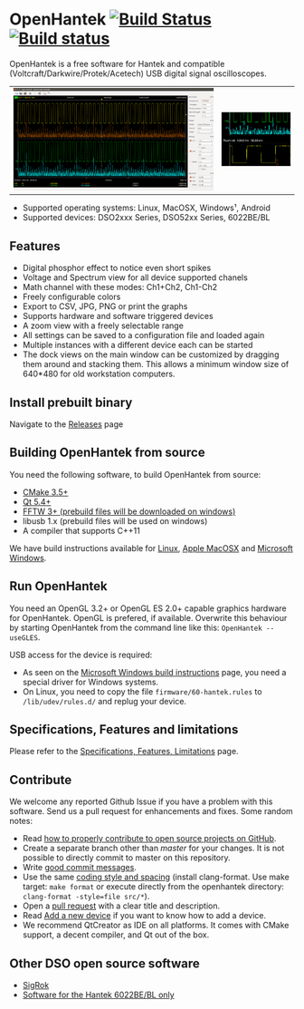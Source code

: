 # OpenHantek [![Build Status](https://travis-ci.org/OpenHantek/openhantek.svg?branch=master)](https://travis-ci.org/OpenHantek/openhantek) [![Build status](https://ci.appveyor.com/api/projects/status/9w4rd5r04ufqafr4/branch/master?svg=true)](https://ci.appveyor.com/project/davidgraeff/openhantek/branch/master)

OpenHantek is a free software for Hantek and compatible (Voltcraft/Darkwire/Protek/Acetech) USB digital signal oscilloscopes.

<table><tr>
    <td> <img alt="Image of main window on linux" width="100%" src="docs/images/screenshot_mainwindow.png"> </td>
    <td> <img alt="Image of main window on Windows" width="100%" src="docs/images/screenshot_mainwindow_win.png"> </td>
</tr></table>

* Supported operating systems: Linux, MacOSX, Windows¹, Android
* Supported devices: DSO2xxx Series, DSO52xx Series, 6022BE/BL

## Features

* Digital phosphor effect to notice even short spikes
* Voltage and Spectrum view for all device supported chanels
* Math channel with these modes: Ch1+Ch2, Ch1-Ch2
* Freely configurable colors
* Export to CSV, JPG, PNG or print the graphs
* Supports hardware and software triggered devices
* A zoom view with a freely selectable range
* All settings can be saved to a configuration file and loaded again
* Multiple instances with a different device each can be started
* The dock views on the main window can be customized by dragging them around and stacking them.
  This allows a minimum window size of 640*480 for old workstation computers.

## Install prebuilt binary
Navigate to the [Releases](https://github.com/OpenHantek/openhantek/releases) page 

## Building OpenHantek from source
You need the following software, to build OpenHantek from source:
* [CMake 3.5+](https://cmake.org/download/)
* [Qt 5.4+](https://www1.qt.io/download-open-source/)
* [FFTW 3+ (prebuild files will be downloaded on windows)](http://www.fftw.org/)
* libusb 1.x (prebuild files will be used on windows)
* A compiler that supports C++11

We have build instructions available for [Linux](docs/build.md#linux), [Apple MacOSX](docs/build.md#apple) and [Microsoft Windows](docs/build.md#windows).

## Run OpenHantek
You need an OpenGL 3.2+ or OpenGL ES 2.0+ capable graphics hardware for OpenHantek.
OpenGL is prefered, if available. Overwrite this behaviour by starting OpenHantek
from the command line like this: `OpenHantek --useGLES`.

USB access for the device is required:
* As seen on the [Microsoft Windows build instructions](docs/build.md#windows) page, you need a
special driver for Windows systems.
* On Linux, you need to copy the file `firmware/60-hantek.rules` to `/lib/udev/rules.d/` and replug your device.

## Specifications, Features and limitations
Please refer to the [Specifications, Features, Limitations](docs/limitations.md) page.

## Contribute
We welcome any reported Github Issue if you have a problem with this software. Send us a pull request for enhancements and fixes. Some random notes:
   - Read [how to properly contribute to open source projects on GitHub][10].
   - Create a separate branch other than *master* for your changes. It is not possible to directly commit to master on this repository.
   - Write [good commit messages][11].
   - Use the same [coding style and spacing][13]
     (install clang-format. Use make target: `make format` or execute directly from the openhantek directory: `clang-format -style=file src/*`).
   - Open a [pull request][12] with a clear title and description.
   - Read [Add a new device](docs/adddevice.md) if you want to know how to add a device.
   - We recommend QtCreator as IDE on all platforms. It comes with CMake support, a decent compiler, and Qt out of the box.

[10]: http://gun.io/blog/how-to-github-fork-branch-and-pull-request
[11]: http://tbaggery.com/2008/04/19/a-note-about-git-commit-messages.html
[12]: https://help.github.com/articles/using-pull-requests
[13]: http://llvm.org/docs/CodingStandards.html

## Other DSO open source software
* [SigRok](http://www.sigrok.org)
* [Software for the Hantek 6022BE/BL only](http://pididu.com/wordpress/basicscope/)
